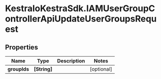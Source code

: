 # KestraIoKestraSdk.IAMUserGroupControllerApiUpdateUserGroupsRequest

## Properties

Name | Type | Description | Notes
------------ | ------------- | ------------- | -------------
**groupIds** | **[String]** |  | [optional] 



